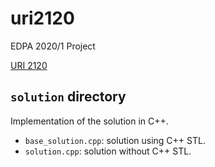 # uri2120
EDPA 2020/1 Project

[URI 2120](https://www.urionlinejudge.com.br/judge/pt/problems/view/2120)

## `solution` directory
Implementation of the solution in C++.
- `base_solution.cpp`: solution using C++ STL.
- `solution.cpp`: solution without C++ STL.
